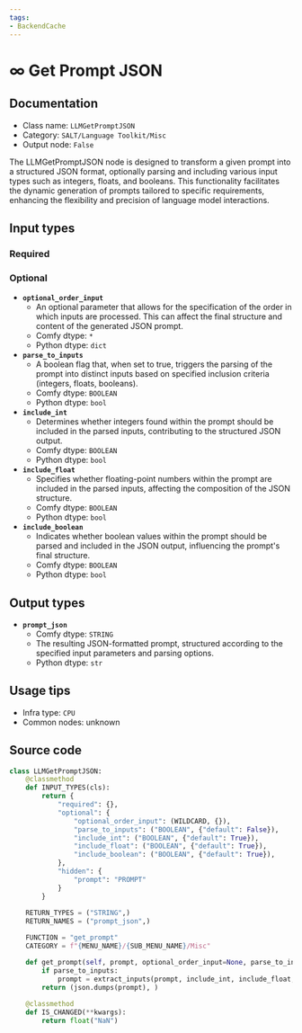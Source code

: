 ```yaml
---
tags:
- BackendCache
---
```


# ∞ Get Prompt JSON
## Documentation
- Class name: `LLMGetPromptJSON`
- Category: `SALT/Language Toolkit/Misc`
- Output node: `False`

The LLMGetPromptJSON node is designed to transform a given prompt into a structured JSON format, optionally parsing and including various input types such as integers, floats, and booleans. This functionality facilitates the dynamic generation of prompts tailored to specific requirements, enhancing the flexibility and precision of language model interactions.
## Input types
### Required
### Optional
- **`optional_order_input`**
    - An optional parameter that allows for the specification of the order in which inputs are processed. This can affect the final structure and content of the generated JSON prompt.
    - Comfy dtype: `*`
    - Python dtype: `dict`
- **`parse_to_inputs`**
    - A boolean flag that, when set to true, triggers the parsing of the prompt into distinct inputs based on specified inclusion criteria (integers, floats, booleans).
    - Comfy dtype: `BOOLEAN`
    - Python dtype: `bool`
- **`include_int`**
    - Determines whether integers found within the prompt should be included in the parsed inputs, contributing to the structured JSON output.
    - Comfy dtype: `BOOLEAN`
    - Python dtype: `bool`
- **`include_float`**
    - Specifies whether floating-point numbers within the prompt are included in the parsed inputs, affecting the composition of the JSON structure.
    - Comfy dtype: `BOOLEAN`
    - Python dtype: `bool`
- **`include_boolean`**
    - Indicates whether boolean values within the prompt should be parsed and included in the JSON output, influencing the prompt's final structure.
    - Comfy dtype: `BOOLEAN`
    - Python dtype: `bool`
## Output types
- **`prompt_json`**
    - Comfy dtype: `STRING`
    - The resulting JSON-formatted prompt, structured according to the specified input parameters and parsing options.
    - Python dtype: `str`
## Usage tips
- Infra type: `CPU`
- Common nodes: unknown


## Source code
```python
class LLMGetPromptJSON:
    @classmethod
    def INPUT_TYPES(cls):
        return {
            "required": {},
            "optional": {
                "optional_order_input": (WILDCARD, {}),
                "parse_to_inputs": ("BOOLEAN", {"default": False}),
                "include_int": ("BOOLEAN", {"default": True}),
                "include_float": ("BOOLEAN", {"default": True}),
                "include_boolean": ("BOOLEAN", {"default": True}),
            },
            "hidden": {
                "prompt": "PROMPT"
            }
        }
    
    RETURN_TYPES = ("STRING",)
    RETURN_NAMES = ("prompt_json",)

    FUNCTION = "get_prompt"
    CATEGORY = f"{MENU_NAME}/{SUB_MENU_NAME}/Misc"

    def get_prompt(self, prompt, optional_order_input=None, parse_to_inputs=False, include_int=True, include_float=True, include_boolean=True):
        if parse_to_inputs:
            prompt = extract_inputs(prompt, include_int, include_float, include_boolean)
        return (json.dumps(prompt), )
    
    @classmethod
    def IS_CHANGED(**kwargs):
        return float("NaN")

```
